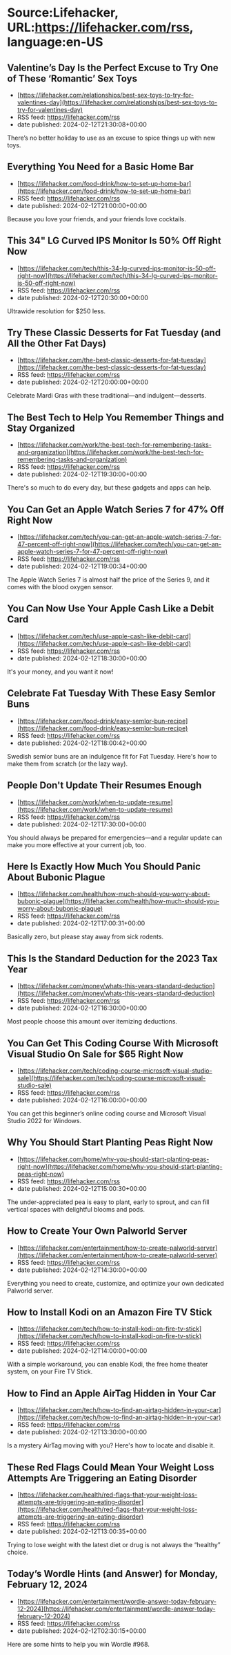 # Source:Lifehacker, URL:https://lifehacker.com/rss, language:en-US

## Valentine’s Day Is the Perfect Excuse to Try One of These ‘Romantic’ Sex Toys
 - [https://lifehacker.com/relationships/best-sex-toys-to-try-for-valentines-day](https://lifehacker.com/relationships/best-sex-toys-to-try-for-valentines-day)
 - RSS feed: https://lifehacker.com/rss
 - date published: 2024-02-12T21:30:08+00:00

There’s no better holiday to use as an excuse to spice things up with new toys.

## Everything You Need for a Basic Home Bar
 - [https://lifehacker.com/food-drink/how-to-set-up-home-bar](https://lifehacker.com/food-drink/how-to-set-up-home-bar)
 - RSS feed: https://lifehacker.com/rss
 - date published: 2024-02-12T21:00:00+00:00

Because you love your friends, and your friends love cocktails.

## This 34" LG Curved IPS Monitor Is 50% Off Right Now
 - [https://lifehacker.com/tech/this-34-lg-curved-ips-monitor-is-50-off-right-now](https://lifehacker.com/tech/this-34-lg-curved-ips-monitor-is-50-off-right-now)
 - RSS feed: https://lifehacker.com/rss
 - date published: 2024-02-12T20:30:00+00:00

Ultrawide resolution for $250 less.

## Try These Classic Desserts for Fat Tuesday (and All the Other Fat Days)
 - [https://lifehacker.com/the-best-classic-desserts-for-fat-tuesday](https://lifehacker.com/the-best-classic-desserts-for-fat-tuesday)
 - RSS feed: https://lifehacker.com/rss
 - date published: 2024-02-12T20:00:00+00:00

Celebrate Mardi Gras with these traditional—and indulgent—desserts.

## The Best Tech to Help You Remember Things and Stay Organized
 - [https://lifehacker.com/work/the-best-tech-for-remembering-tasks-and-organization](https://lifehacker.com/work/the-best-tech-for-remembering-tasks-and-organization)
 - RSS feed: https://lifehacker.com/rss
 - date published: 2024-02-12T19:30:00+00:00

There's so much to do every day, but these gadgets and apps can help.

## You Can Get an Apple Watch Series 7 for 47% Off Right Now
 - [https://lifehacker.com/tech/you-can-get-an-apple-watch-series-7-for-47-percent-off-right-now](https://lifehacker.com/tech/you-can-get-an-apple-watch-series-7-for-47-percent-off-right-now)
 - RSS feed: https://lifehacker.com/rss
 - date published: 2024-02-12T19:00:34+00:00

The Apple Watch Series 7 is almost half the price of the Series 9, and it comes with the blood oxygen sensor.

## You Can Now Use Your Apple Cash Like a Debit Card
 - [https://lifehacker.com/tech/use-apple-cash-like-debit-card](https://lifehacker.com/tech/use-apple-cash-like-debit-card)
 - RSS feed: https://lifehacker.com/rss
 - date published: 2024-02-12T18:30:00+00:00

It's your money, and you want it now!

## Celebrate Fat Tuesday With These Easy Semlor Buns
 - [https://lifehacker.com/food-drink/easy-semlor-bun-recipe](https://lifehacker.com/food-drink/easy-semlor-bun-recipe)
 - RSS feed: https://lifehacker.com/rss
 - date published: 2024-02-12T18:00:42+00:00

Swedish semlor buns are an indulgence fit for Fat Tuesday. Here's how to make them from scratch (or the lazy way).

## People Don't Update Their Resumes Enough
 - [https://lifehacker.com/work/when-to-update-resume](https://lifehacker.com/work/when-to-update-resume)
 - RSS feed: https://lifehacker.com/rss
 - date published: 2024-02-12T17:30:00+00:00

You should always be prepared for emergencies—and a regular update can make you more effective at your current job, too.

## Here Is Exactly How Much You Should Panic About Bubonic Plague
 - [https://lifehacker.com/health/how-much-should-you-worry-about-bubonic-plague](https://lifehacker.com/health/how-much-should-you-worry-about-bubonic-plague)
 - RSS feed: https://lifehacker.com/rss
 - date published: 2024-02-12T17:00:31+00:00

Basically zero, but please stay away from sick rodents.

## This Is the Standard Deduction for the 2023 Tax Year
 - [https://lifehacker.com/money/whats-this-years-standard-deduction](https://lifehacker.com/money/whats-this-years-standard-deduction)
 - RSS feed: https://lifehacker.com/rss
 - date published: 2024-02-12T16:30:00+00:00

Most people choose this amount over itemizing deductions.

## You Can Get This Coding Course With Microsoft Visual Studio On Sale for $65 Right Now
 - [https://lifehacker.com/tech/coding-course-microsoft-visual-studio-sale](https://lifehacker.com/tech/coding-course-microsoft-visual-studio-sale)
 - RSS feed: https://lifehacker.com/rss
 - date published: 2024-02-12T16:00:00+00:00

You can get this beginner’s online coding course and Microsoft Visual Studio 2022 for Windows.

## Why You Should Start Planting Peas Right Now
 - [https://lifehacker.com/home/why-you-should-start-planting-peas-right-now](https://lifehacker.com/home/why-you-should-start-planting-peas-right-now)
 - RSS feed: https://lifehacker.com/rss
 - date published: 2024-02-12T15:00:30+00:00

The under-appreciated pea is easy to plant, early to sprout, and can fill vertical spaces with delightful blooms and pods.

## How to Create Your Own Palworld Server
 - [https://lifehacker.com/entertainment/how-to-create-palworld-server](https://lifehacker.com/entertainment/how-to-create-palworld-server)
 - RSS feed: https://lifehacker.com/rss
 - date published: 2024-02-12T14:30:00+00:00

Everything you need to create, customize, and optimize your own dedicated Palworld server.

## How to Install Kodi on an Amazon Fire TV Stick
 - [https://lifehacker.com/tech/how-to-install-kodi-on-fire-tv-stick](https://lifehacker.com/tech/how-to-install-kodi-on-fire-tv-stick)
 - RSS feed: https://lifehacker.com/rss
 - date published: 2024-02-12T14:00:00+00:00

With a simple workaround, you can enable Kodi, the free home theater system, on your Fire TV Stick.

## How to Find an Apple AirTag Hidden in Your Car
 - [https://lifehacker.com/tech/how-to-find-an-airtag-hidden-in-your-car](https://lifehacker.com/tech/how-to-find-an-airtag-hidden-in-your-car)
 - RSS feed: https://lifehacker.com/rss
 - date published: 2024-02-12T13:30:00+00:00

Is a mystery AirTag moving with you? Here's how to locate and disable it.

## These Red Flags Could Mean Your Weight Loss Attempts Are Triggering an Eating Disorder
 - [https://lifehacker.com/health/red-flags-that-your-weight-loss-attempts-are-triggering-an-eating-disorder](https://lifehacker.com/health/red-flags-that-your-weight-loss-attempts-are-triggering-an-eating-disorder)
 - RSS feed: https://lifehacker.com/rss
 - date published: 2024-02-12T13:00:35+00:00

Trying to lose weight with the latest diet or drug is not always the “healthy” choice.

## Today’s Wordle Hints (and Answer) for Monday, February 12, 2024
 - [https://lifehacker.com/entertainment/wordle-answer-today-february-12-2024](https://lifehacker.com/entertainment/wordle-answer-today-february-12-2024)
 - RSS feed: https://lifehacker.com/rss
 - date published: 2024-02-12T02:30:15+00:00

Here are some hints to help you win Wordle #968.


